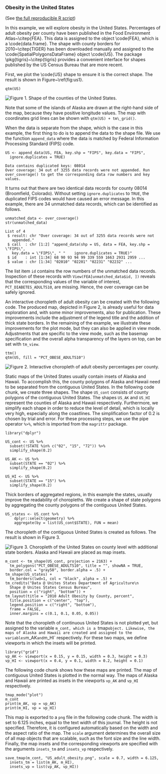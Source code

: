 ### Obesity in the United States

(See [the full reproducible R script](https://cran.r-project.org/package=tmap/vignettes/tmap-JSS-code.html))

In this example, we will explore obesity in the United States. Percentages of adult obesity per county have been published in the Food Environment Atlas~\citep{FEA}. This data is assigned to the object \code{FEA}, which is a \code{data.frame}. The shape with county borders for 2010~\citep{TIGER} has been downloaded manually and assigned to the \code{SpatialPolygonsDataFrame} object \code{US}. The package \pkg{tigris}~\citep{tigris} provides a convenient interface for shapes published by the US Census Bureau that are more recent.

First, we plot the \code{US} shape to ensure it is the correct shape. The result is shown in Figure~\ref{fig:us1}. 

```{r}
qtm(US)
```

![Figure 1. Shape of the counties of the United States.](http://www.von-tijn.nl/tijn/research/tmap/US1.png)


Note that some of the islands of Alaska are drawn at the right-hand side of the map, because they have positive longitude values. The map with coordinates grid lines can be shown with `qtm(US) + tm\_grid()`.

When the data is separate from the shape, which is the case in this example, the first thing to do is to append the data to the shape file. We use the function `append_data` where the data is matched by Federal Information Processing Standard (FIPS) code.


```{r}
US <- append_data(US, FEA, key.shp = "FIPS", key.data = "FIPS",
  ignore.duplicates = TRUE)
```

```
Data contains duplicated keys: 08014
Over coverage: 34 out of 3255 data records were not appended. Run 
over_coverage() to get the corresponding data row numbers and key values.
```


It turns out that there are two identical data records for county 08014 (Broomfield, Colorado). Without setting `ignore.duplicates` to `TRUE`, the duplicated FIPS codes would have caused an error message. In this example, there are 34 unmatched data records, which can be identified as follows.

```{r}
unmatched_data <- over_coverage()
str(unmatched_data)
```

```
List of 4
 $ result: chr "Over coverage: 34 out of 3255 data records were not 
   appended."
 $ call  : chr [1:2] "append_data(shp = US, data = FEA, key.shp = \"FIPS\", 
   key.data = \"FIPS\", " "    ignore.duplicates = TRUE)"
 $ id    : int [1:34] 68 90 93 94 99 339 559 1663 2931 2959 ...
 $ value : chr [1:34] "02010" "02201" "02231" "02232" ...
```

The list item `id` contains the row numbers of the unmatched data records. Inspection of these records with `View(FEA[unmatched_data$id, ])` reveals that the corresponding values of the variable of interest, `PCT_DIABETES_ADULTS10`, are missing. Hence, the over coverage can be safely ignored.

An interactive choropleth of adult obesity can be created with the following code. The produced map, depicted in Figure 2, is already useful for data exploration and, with some minor improvements, also for publication. These improvements include the adjustment of the legend title and the addition of thick state borders. In the remaining of the example, we illustrate these improvements for the plot mode, but they can also be applied in view mode. Adjustments that are specific to the view mode, such as the basemap specification and the overall alpha transparency of the layers on top, can be set with `tm_view`.

```{r}
ttm()
qtm(US, fill = "PCT_OBESE_ADULTS10")
```

![Figure 2. Interactive choropleth of adult obesity percentages per county.](http://www.von-tijn.nl/tijn/research/tmap/US2b.jpg)

Static maps of the United States usually contain insets of Alaska and Hawaii. To accomplish this, the county polygons of Alaska and Hawaii need to be separated from the contiguous United States. In the following code chunk, we create three shapes. The shape `US_cont` consists of county polygons of the contiguous United States. The shapes `US_AK` and `US_HI` represent the counties of Alaska and Hawaii respectively. Furthermore, we simplify each shape in order to reduce the level of detail, which is locally very high, especially along the coastlines. The simplification factor of $0.2$ is chosen by trial and error. For these processing steps, we use the pipe operator `%>%`, which is imported from the `magrittr` package.

```{r}
library("dplyr")

US_cont <- US %>% 
  subset(!STATE %in% c("02", "15", "72")) %>% 
  simplify_shape(0.2) 

US_AK <- US %>% 
  subset(STATE == "02") %>% 
  simplify_shape(0.2) 

US_HI <- US %>% 
  subset(STATE == "15") %>% 
  simplify_shape(0.2) 
```

Thick borders of aggregated regions, in this example the states, usually improve the readability of choropleths. We create a shape of state polygons by aggregating the county polygons of the contiguous United States.

```{r}
US_states <- US_cont %>% 
	dplyr::select(geometry) %>% 
	aggregate(by = list(US_cont$STATE), FUN = mean)
```

The choropleth of the contiguous United States is created as follows. The result is shown in Figure 3.

![Figure 3. Choropleth of the United States on county level with additional state borders. Alaska and Hawaii are placed as map insets.](http://www.von-tijn.nl/tijn/research/tmap/USchoro.png)

```{r}
m_cont <- tm_shape(US_cont, projection = 2163) +
  tm_polygons("PCT_OBESE_ADULTS10", title = "", showNA = TRUE,
  border.col = "gray50", border.alpha = .5) +
tm_shape(US_states) +
  tm_borders(lwd=1, col = "black", alpha = .5) +
tm_credits("Data @ Unites States Department of Agriculture\n
  Shape @ Unites States Census Bureau",
  position = c("right", "bottom")) +
tm_layout(title = "2010 Adult Obesity by County, percent", 
  title.position = c("center", "top"), 
  legend.position = c("right", "bottom"), 
  frame = FALSE, 
  inner.margins = c(0.1, 0.1, 0.05, 0.05))
```

Note that the choropleth of continuous United States is not plotted yet, but assigned to the variable `m_cont, which is a `tmap` object. Likewise, the maps of Alaska and Hawaii are created and assigned to the variables `m_AK` and `m_HI` respectively. For these two maps, we define viewports in which the insets will be printed.

```{r}
library("grid")
vp_AK <- viewport(x = 0.15, y = 0.15, width = 0.3, height = 0.3)
vp_HI <- viewport(x = 0.4, y = 0.1, width = 0.2, height = 0.1)
```

The following code chunk shows how these maps are printed. The map of contiguous United States is plotted in the normal way. The maps of Alaska and Hawaii are printed as insets in the viewports `vp_AK` and `vp_HI` respectively.

```{r}
tmap_mode("plot")
m_cont
print(m_AK, vp = vp_AK)
print(m_HI, vp = vp_HI)
```

This map is exported to a `png` file in the following code chunk. The width is set to $6.125$ inches, equal to the text width of this journal. The height is not specified. Therefore, it is configured automatically based on the width and the aspect ratio of the map. The `scale` argument determines the overall size of all map objects that are scalable, such as the font size and the line width. Finally, the map insets and the corresponding viewports are specified with the arguments `insets_tm` and `insets_vp` respectively.

```{r}
save_tmap(m_cont, "US_adult_obesity.png", scale = 0.7, width = 6.125, 
  insets_tm = list(m_AK, m_HI), 
  insets_vp = list(vp_AK, vp_HI))
```
